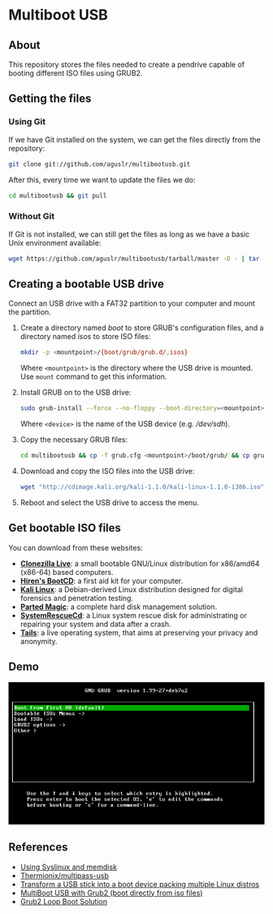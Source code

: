 # Multiboot USB

## About

This repository stores the files needed to create a pendrive capable of booting different ISO files using GRUB2.

## Getting the files

### Using Git

If we have Git installed on the system, we can get the files directly from the repository:

```sh
git clone git://github.com/aguslr/multibootusb.git
```

After this, every time we want to update the files we do:

```sh
cd multibootusb && git pull
```

### Without Git

If Git is not installed, we can still get the files as long as we have a basic Unix environment available:

```sh
wget https://github.com/aguslr/multibootusb/tarball/master -O - | tar -xzv --strip-components 1 --exclude={README.md,demo.gif}
```

## Creating a bootable USB drive

Connect an USB drive with a FAT32 partition to your computer and mount the partition.

1. Create a directory named *boot* to store GRUB's configuration files, and a directory named *isos* to store ISO files:

   ```sh
   mkdir -p <mountpoint>/{boot/grub/grub.d/,isos}
   ```

   Where `<mountpoint>` is the directory where the USB drive is mounted. Use `mount` command to get this information.

2. Install GRUB on to the USB drive:

   ```sh
   sudo grub-install --force --no-floppy --boot-directory=<mountpoint>/boot <device>
   ```

   Where `<device>` is the name of the USB device (e.g. */dev/sdh*).

3. Copy the necessary GRUB files:

   ```sh
   cd multibootusb && cp -f grub.cfg <mountpoint>/boot/grub/ && cp grub.d/*.cfg <mountpoint>/boot/grub/grub.d/
   ```

4. Download and copy the ISO files into the USB drive:

   ```sh
   wget "http://cdimage.kali.org/kali-1.1.0/kali-linux-1.1.0-i386.iso" -P <mountpoint>/isos/
   ```

5. Reboot and select the USB drive to access the menu.

  
## Get bootable ISO files 

You can download from these websites:
* [**Clonezilla Live**](http://clonezilla.org/clonezilla-live.php): a small bootable GNU/Linux distribution for x86/amd64 (x86-64) based computers.
* [**Hiren's BootCD**](http://www.hirensbootcd.org/): a first aid kit for your computer.
* [**Kali Linux**](https://www.kali.org/): a Debian-derived Linux distribution designed for digital forensics and penetration testing.
* [**Parted Magic**](http://partedmagic.com/): a complete hard disk management solution.
* [**SystemRescueCd**](http://www.sysresccd.org/): a Linux system rescue disk for administrating or repairing your system and data after a crash.
* [**Tails**](https://tails.boum.org/): a live operating system, that aims at preserving your privacy and anonymity.

## Demo

![Demo GIF](demo.gif "Demo")

## References

- [Using Syslinux and memdisk](https://wiki.archlinux.org/index.php/Multiboot_USB_drive#Using_Syslinux_and_memdisk)
- [Thermionix/multipass-usb](https://github.com/Thermionix/multipass-usb)
- [Transform a USB stick into a boot device packing multiple Linux distros](http://www.circuidipity.com/multi-boot-usb.html)
- [MultiBoot USB with Grub2 (boot directly from iso files)](http://www.panticz.de/MultiBootUSB)
- [Grub2 Loop Boot Solution](http://forums.kali.org/showthread.php?1025-Grub2-Loop-Boot-Solution)
